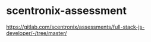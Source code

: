 # scentronix-assessment
https://gitlab.com/scentronix/assessments/full-stack-js-developer/-/tree/master/
